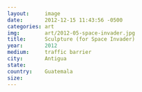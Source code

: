 ```yaml
---
layout: 	image
date:   	2012-12-15 11:43:56 -0500
categories: art
img:		art/2012-05-space-invader.jpg
title:  	Sculpture (for Space Invader)
year:		2012
medium:		traffic barrier
city:		Antigua
state:
country:	Guatemala
size:
---
```

